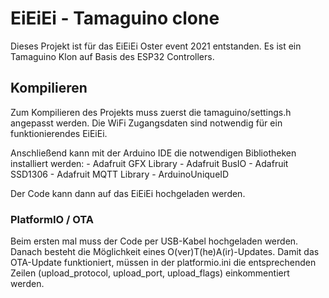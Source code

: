 # EiEiEi - Tamaguino clone

Dieses Projekt ist für das EiEiEi Oster event 2021 entstanden. Es ist ein Tamaguino Klon auf Basis des ESP32 Controllers.

## Kompilieren

Zum Kompilieren des Projekts muss zuerst die tamaguino/settings.h angepasst werden. Die WiFi Zugangsdaten sind notwendig für ein funktionierendes EiEiEi. 

Anschließend kann mit der Arduino IDE die notwendigen Bibliotheken installiert werden:
    - Adafruit GFX Library
    - Adafruit BusIO
    - Adafruit SSD1306
    - Adafruit MQTT Library
    - ArduinoUniqueID

Der Code kann dann auf das EiEiEi hochgeladen werden.

### PlatformIO / OTA

Beim ersten mal muss der Code per USB-Kabel hochgeladen werden. Danach besteht die Möglichkeit eines O(ver)T(he)A(ir)-Updates. Damit das OTA-Update funktioniert, müssen in der platformio.ini die entsprechenden Zeilen (upload_protocol, upload_port, upload_flags) einkommentiert werden.